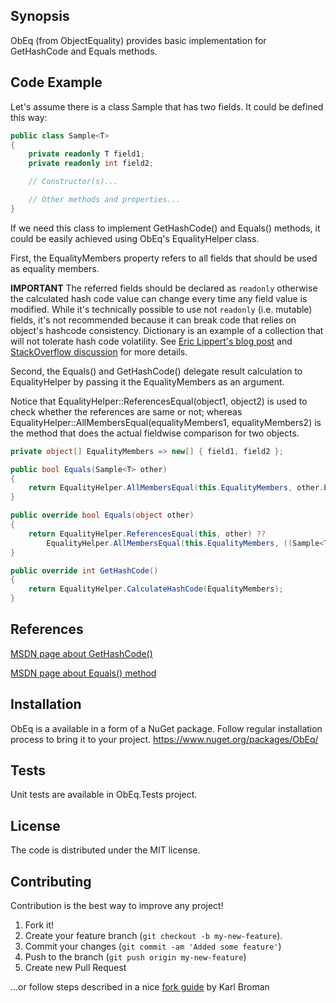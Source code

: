 ﻿## Synopsis

ObEq (from ObjectEquality) provides basic implementation for GetHashCode and Equals methods.

## Code Example

Let's assume there is a class Sample<T> that has two fields.
It could be defined this way:

```cs
public class Sample<T>
{
    private readonly T field1;
    private readonly int field2;

    // Constructor(s)...

    // Other methods and properties...
}
```

If we need this class to implement GetHashCode() and Equals() methods, it could be easily achieved using ObEq's EqualityHelper class.

First, the EqualityMembers property refers to all fields that should be used as equality members.

**IMPORTANT**
The referred fields should be declared as `readonly` otherwise the calculated hash code value can change every time any field value is modified.
While it's technically possible to use not `readonly` (i.e. mutable) fields, it's not recommended because it can break code that relies on object's hashcode consistency.
Dictionary is an example of a collection that will not tolerate hash code volatility.
See [Eric Lippert's blog post](https://blogs.msdn.microsoft.com/ericlippert/2011/02/28/guidelines-and-rules-for-gethashcode/) and [StackOverflow discussion](http://stackoverflow.com/questions/4718009/mutable-objects-and-hashcode) for more details.

Second, the Equals() and GetHashCode() delegate result calculation to EqualityHelper by passing it the EqualityMembers as an argument.

Notice that EqualityHelper::ReferencesEqual(object1, object2) is used to check whether the references are same or not;
whereas EqualityHelper::AllMembersEqual(equalityMembers1, equalityMembers2) is the method that does the actual fieldwise comparison for two objects.

```cs
private object[] EqualityMembers => new[] { field1, field2 };

public bool Equals(Sample<T> other)
{
	return EqualityHelper.AllMembersEqual(this.EqualityMembers, other.EqualityMembers);
}

public override bool Equals(object other)
{
	return EqualityHelper.ReferencesEqual(this, other) ??
		EqualityHelper.AllMembersEqual(this.EqualityMembers, ((Sample<T1>)other).EqualityMembers);
}

public override int GetHashCode()
{
	return EqualityHelper.CalculateHashCode(EqualityMembers);
}
```

## References

[MSDN page about GetHashCode()](https://msdn.microsoft.com/en-us/library/system.string.gethashcode(v=vs.110).aspx)

[MSDN page about Equals() method](https://msdn.microsoft.com/en-us/library/ms173147(v=vs.80).aspx)

## Installation

ObEq is a available in a form of a NuGet package.
Follow regular installation process to bring it to your project.
https://www.nuget.org/packages/ObEq/

## Tests

Unit tests are available in ObEq.Tests project.

## License

The code is distributed under the MIT license.

## Contributing

Contribution is the best way to improve any project!

1. Fork it!
2. Create your feature branch (```git checkout -b my-new-feature```).
3. Commit your changes (```git commit -am 'Added some feature'```)
4. Push to the branch (```git push origin my-new-feature```)
5. Create new Pull Request

...or follow steps described in a nice [fork guide](http://kbroman.org/github_tutorial/pages/fork.html) by Karl Broman
